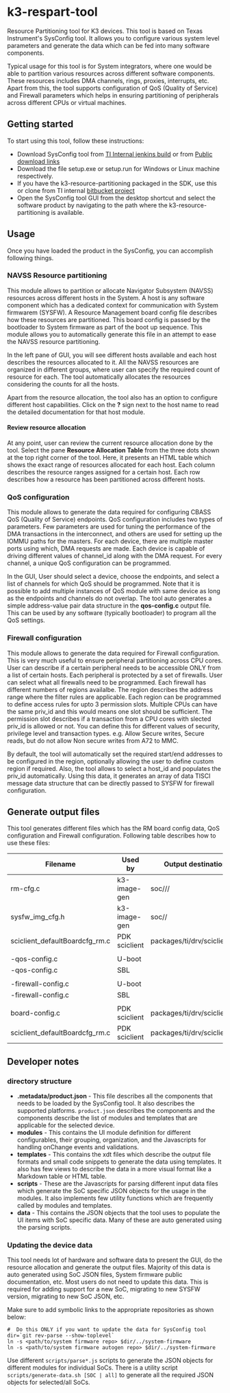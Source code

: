 # k3-respart-tool

Resource Partitioning tool for K3 devices. This tool is based on Texas Instrument's SysConfig tool. It allows you to configure various system level parameters and generate the data which can be fed into many software components.

Typical usage for this tool is for System integrators, where one would be  able to partition various resources across different software components. These resources includes DMA channels, rings, proxies, interrupts, etc. Apart from this, the tool supports configuration of QoS (Quality of Service) and Firewall parameters which helps in ensuring partitioning of peripherals across different CPUs or virtual machines.

## Getting started

To start using this tool, follow these instructions:
* Download SysConfig tool from [TI Internal jenkins build](http://tgddsbuild2.toro.design.ti.com:8080/view/SysConfig/job/sysconfig.build.installers/) or from [Public download links](https://www.ti.com/tool/download/SYSCONFIG)
* Download the file setup.exe or setup.run for Windows or Linux machine respectively.
* If you have the k3-resource-partitioning packaged in the SDK, use this or clone from TI internal [bitbucket project](https://bitbucket.itg.ti.com/projects/PSDKLA/repos/k3-resource-partitioning/browse)
* Open the SysConfig tool GUI from the desktop shortcut and select the software product by navigating to the path where the k3-resource-partitioning is available.


## Usage

Once you have loaded the product in the SysConfig, you can accomplish following things.

### NAVSS Resource partitioning

This module allows to partition or allocate Navigator Subsystem (NAVSS) resources across different hosts in the System. A host is any software component which has a dedicated context for communication with System firmwarem (SYSFW). A Resource Management board config file describes how these resources are partitioned. This board config is passed by the bootloader to System firmware as part of the boot up sequence. This module allows you to automatically generate this file in an attempt to ease the NAVSS resource partitioning.

In the left pane of GUI, you will see different hosts available and each host describes the resources allocated to it. All the NAVSS resources are organized in different groups, where user can specify the required count of resource for each. The tool automatically allocates the resources considering the counts for all the hosts.

Apart from the resource allocation, the tool also has an option to configure different host capabilities. Click on the **?** sign next to the host name to read the detailed documentation for that host module.

#### Review resource allocation

At any point, user can review the current resource allocation done by the tool. Select the pane **Resource Allocation Table** from the three dots shown at the top right corner of the tool. Here, it presents an HTML table which shows the exact range of resources allocated for each host. Each column describes the resource ranges assigned for a certain host. Each row describes how a resource has been partitioned across different hosts.

### QoS configuration

This module allows to generate the data required for configuring CBASS QoS (Quality of Service) endpoints. QoS configuration includes two types of parameters. Few parameters are used for tuning the performance of the DMA transactions in the interconnect, and others are used for setting up the IOMMU paths for the masters. For each device, there are multiple master ports using which, DMA requests are made. Each device is capable of driving different values of channel_id along with the DMA request. For every channel, a unique QoS configuration can be programmed.

In the GUI, User should select a device, choose the endpoints, and select a list of channels for which QoS should be programmed. Note that it is possible to add multiple instances of QoS module with same device as long as the endpoints and channels do not overlap. The tool auto generates a simple address-value pair data structure in the **qos-config.c** output file. This can be used by any software (typically bootloader) to program all the QoS settings.

### Firewall configuration

This module allows to generate the data required for Firewall configuration. This is very much useful to ensure peripheral partitioning across CPU cores. User can describe if a certain peripheral needs to be accessible ONLY from a list of certain hosts. Each peripheral is protected by a set of firewalls. User can select what all firewalls need to be programmed. Each firewall has different numbers of regions availalbe. The region describes the address range where the filter rules are applicable. Each region can be programmed to define access rules for upto 3 permission slots. Multiple CPUs can have the same priv_id and this would means one slot should be sufficient. The permission slot describes if a transaction from a CPU cores with slected priv_id is allowed or not. You can define this for different values of security, privilege level and transaction types. e.g. Allow Secure writes, Secure reads, but do not allow Non secure writes from A72 to MMC.

By default, the tool will automatically set the required start/end addresses to be configured in the region, optionally allowing the user to define custom region if required. Also, the tool allows to select a host_id and populates the priv_id automatically. Using this data, it generates an array of data TISCI message data structure that can be directly passed to SYSFW for firewall configuration.

## Generate output files

This tool generates different files which has the RM board config data, QoS configuration and Firewall configuration. Following table describes how to use these files:

| Filename                       | Used by       | Output destination              | Comments                                                               |
|--------------------------------|---------------|---------------------------------|------------------------------------------------------------------------|
| rm-cfg.c                       | k3-image-gen  | soc/<soc>/<profile>/            | e.g. - k3-image-gen/soc/j721e/evm/rm-cfg.c                             |
| sysfw_img_cfg.h                | k3-image-gen  | soc/<soc>/<profile>             | e.g. - k3-image-gen/soc/j721e/evm/sysfw_img_cfg.h                      |
| sciclient_defaultBoardcfg_rm.c | PDK sciclient | packages/ti/drv/sciclient/V<X>/ | e.g. - pdk/packages/ti/drv/sciclient/V1/sciclient_defaultBoardcfg_rm.c |
|                                |               |                                 |                                                                        |
| <soc>-qos-config.c             | U-boot        |                                 |                                                                        |
| <soc>-qos-config.c             | SBL           |                                 |                                                                        |
|                                |               |                                 |                                                                        |
| <soc>-firewall-config.c        | U-boot        |                                 |                                                                        |
| <soc>-firewall-config.c        | SBL           |                                 |                                                                        |
|                                |               |                                 |                                                                        |
| board-config.c                 | PDK sciclient | packages/ti/drv/sciclient/V<X>/ | e.g. - pdk/packages/ti/drv/sciclient/V1/board-config.c                 |
| sciclient_defaultBoardcfg_rm.c | PDK sciclient | packages/ti/drv/sciclient/V<X>/ | e.g. - pdk/packages/ti/drv/sciclient/V1/sciclient_defaultBoardcfg_rm.c |

## Developer notes

### directory structure
* **.metadata/product.json** - This file describes all the components that needs to be loaded by the SysConfig tool. It also describes the supported platforms. `product.json` describes the components and the components describe the list of modules and templates that are applicable for the selected device.
* **modules** - This contains the UI module definition for different configurables, their grouping, organization, and the Javascripts for handling onChange events and validations.
* **templates** - This contains the xdt files which describe the output file formats and small code snippets to generate the data using templates. It also has few views to  describe the data in a more visual format like a Markdown table or HTML table.
* **scripts** - These are the Javascripts for parsing different input data files which generate the SoC specific JSON objects for the usage in the modules. It also implements few utility functions which are frequently called by modules and templates.
* **data** - This contains the JSON objects that the tool uses to populate the UI items with SoC specific data. Many of these are auto generated using the parsing scripts.

### Updating the device data

This tool needs lot of hardware and software data to present the GUI, do the resource allocation and generate the output files. Majority of this data is auto generated using SoC JSON files, System firmware public documentation, etc. Most users do not need to update this data. This is required for adding support for a new SoC, migrating to new SYSFW version, migrating to new SoC JSON, etc.

Make sure to add symbolic links to the appropriate repositories as shown below:
```
#  Do this ONLY if you want to update the data for SysConfig tool
dir=`git rev-parse --show-toplevel`
ln -s <path/to/system firmware repo> $dir/../system-firmware
ln -s <path/to/system firmware autogen repo> $dir/../system-firmware

```

Use different `scripts/parse*.js` scripts to generate the JSON objects for different modules for individual SoCs. There is a utility script `scripts/generate-data.sh [SOC | all]` to generate all the required JSON objects for selected/all SoCs.
